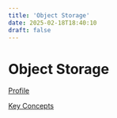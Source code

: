 ```yaml
---
title: 'Object Storage'
date: 2025-02-18T18:40:10
draft: false
---
```


# Object Storage

[Profile](./profile/)

[Key Concepts](./key-concepts/)

